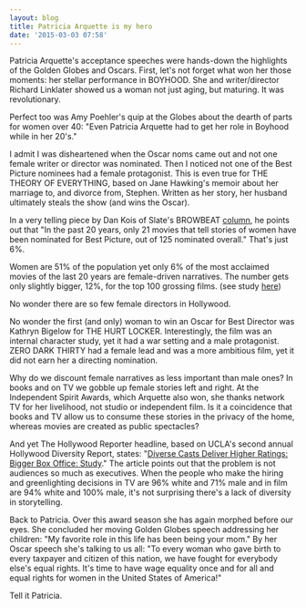 ```yaml
---
layout: blog
title: Patricia Arquette is my hero
date: '2015-03-03 07:58'
---
```

Patricia Arquette's acceptance speeches were hands-down the highlights of the Golden Globes and Oscars. First, let's not forget what won her those moments: her stellar performance in BOYHOOD. She and writer/director Richard Linklater showed us a woman not just aging, but maturing. It was revolutionary.

Perfect too was Amy Poehler's quip at the Globes about the dearth of parts for women over 40: "Even Patricia Arquette had to get her role in Boyhood while in her 20's."

I admit I was disheartened when the Oscar noms came out and not one female writer or director was nominated. Then I noticed not one of the Best Picture nominees had a female protagonist. This is even true for THE THEORY OF EVERYTHING, based on Jane Hawking's memoir about her marriage to, and divorce from, Stephen. Written as her story, her husband ultimately steals the show (and wins the Oscar).

In a very telling piece by Dan Kois of Slate's BROWBEAT [column](http://www.slate.com/blogs/browbeat/2015/01/15/wild_oscar_snub_reese_witherspoon_and_laura_dern_got_nominated_but_movie.html), he points out that "In the past 20 years, only 21 movies that tell stories of women have been nominated for Best Picture, out of 125 nominated overall." That's just 6%.

Women are 51% of the population yet only 6% of the most acclaimed movies of the last 20 years are female-driven narratives. The number gets only slightly bigger, 12%, for the top 100 grossing films. (see study [here](http://www.indiewire.com/article/sorry-ladies-study-on-women-in-film-and-television-confirms-the-worst-20150210))

No wonder there are so few female directors in Hollywood.

No wonder the first (and only) woman to win an Oscar for Best Director was Kathryn Bigelow for THE HURT LOCKER. Interestingly, the film was an internal character study, yet it had a war setting and a male protagonist. ZERO DARK THIRTY had a female lead and was a more ambitious film, yet it did not earn her a directing nomination.

Why do we discount female narratives as less important than male ones? In books and on TV we gobble up female stories left and right. At the Independent Spirit Awards, which Arquette also won, she thanks network TV for her livelihood, not studio or independent film. Is it a coincidence that books and TV allow us to consume these stories in the privacy of the home, whereas movies are created as public spectacles?

And yet The Hollywood Reporter headline, based on UCLA's second annual Hollywood Diversity Report, states: "[Diverse Casts Deliver Higher Ratings: Bigger Box Office: Study](http://www.hollywoodreporter.com/news/diverse-casts-deliver-higher-ratings-777428)." The article points out that the problem is not audiences so much as executives. When the people who make the hiring and greenlighting decisions in TV are 96% white and 71% male and in film are 94% white and 100% male, it's not surprising there's a lack of diversity in storytelling.

Back to Patricia. Over this award season she has again morphed before our eyes. She concluded her moving Golden Globes speech addressing her children: "My favorite role in this life has been being your mom." By her Oscar speech she's talking to us all: "To every woman who gave birth to every taxpayer and citizen of this nation, we have fought for everybody else's equal rights. It's time to have wage equality once and for all and equal rights for women in the United States of America!"

Tell it Patricia.